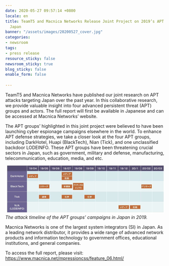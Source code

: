 ```yaml
---
date: 2020-05-27 09:57:14 +0800
locale: en
title: TeamT5 and Macnica Networks Release Joint Project on 2019’s APT Attacks in
  Japan
banner: "/assets/images/20200527_cover.jpg"
categories:
- newsroom
tags:
- press release
resource_sticky: false
newsroom_sticky: true
blog_sticky: false
enable_form: false

---
```

TeamT5 and Macnica Networks have published our joint research on APT attacks targeting Japan over the past year. In this collaborative research, we provide valuable insight into four advanced persistent threat (APT) groups and actors. The full report will first be available in Japanese and can be accessed at Macnica Networks’ website.

The APT groups’ highlighted in this joint project were believed to have been launching cyber espionage campaigns elsewhere in the world. To enhance APT defense strategies, we take a closer look at the four APT groups, including DarkHotel, Huapi (BlackTech), Nian (Tick), and one unclassified backdoor LODEINFO. These APT groups have been threatening crucial sectors in Japan, such as government, military and defense, manufacturing, telecommunication, education, media, and etc.

![](/assets/images/apt-attack-timeline.jpg)
_The attack timeline of the APT groups’ campaigns in Japan in 2019._

Macnica Networks is one of the largest system integrators (SI) in Japan. As a leading network distributor, it provides a wide range of advanced network products and information technology to government offices, educational institutions, and general companies.


To access the full report, please visit: https://www.macnica.net/mpressioncss/feature_06.html/
